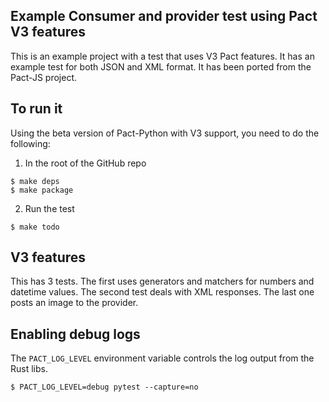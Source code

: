## Example Consumer and provider test using Pact V3 features

This is an example project with a test that uses V3 Pact features. It has an example test for both JSON
and XML format. It has been ported from the Pact-JS project.

## To run it

Using the beta version of Pact-Python with V3 support, you need to do the following:

1. In the root of the GitHub repo

```console
$ make deps
$ make package
```

2. Run the test

```console
$ make todo
```

## V3 features

This has 3 tests. The first uses generators and matchers for numbers and datetime values. The second 
test deals with XML responses. The last one posts an image to the provider.

## Enabling debug logs

The `PACT_LOG_LEVEL` environment variable controls the log output from the Rust libs.

```console
$ PACT_LOG_LEVEL=debug pytest --capture=no
```
